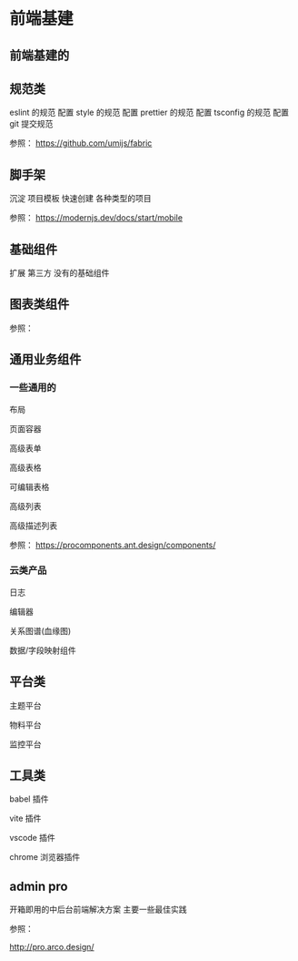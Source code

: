# 前端基建

## 前端基建的

## 规范类
eslint 的规范 配置
style 的规范 配置
prettier 的规范 配置
tsconfig 的规范 配置
git 提交规范

参照： https://github.com/umijs/fabric

## 脚手架
沉淀 项目模板 快速创建 各种类型的项目

参照： https://modernjs.dev/docs/start/mobile

## 基础组件

 扩展 第三方 没有的基础组件
 

## 图表类组件

参照： 

## 通用业务组件
### 一些通用的
布局

页面容器

高级表单

高级表格

可编辑表格

高级列表

高级描述列表

参照： https://procomponents.ant.design/components/

### 云类产品

日志

编辑器

关系图谱(血缘图)

数据/字段映射组件



## 平台类

主题平台

物料平台

监控平台



## 工具类

babel 插件

vite 插件

vscode 插件

chrome 浏览器插件


## admin pro

开箱即用的中后台前端解决方案
主要一些最佳实践 

参照： 

http://pro.arco.design/


